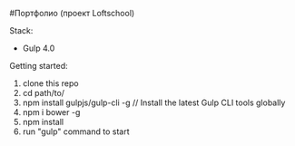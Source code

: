 #Портфолио (проект Loftschool)

Stack:
 - Gulp 4.0
 
Getting started:

1. clone this repo
2. cd path/to/
3. npm install gulpjs/gulp-cli -g  // Install the latest Gulp CLI tools globally
5. npm i bower -g
4. npm install
6. run "gulp" command to start

